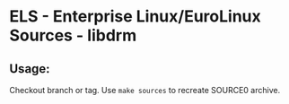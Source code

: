 # ELS - Enterprise Linux/EuroLinux Sources - libdrm
 
## Usage:
  Checkout branch or tag. Use `make sources` to recreate  SOURCE0 archive.
